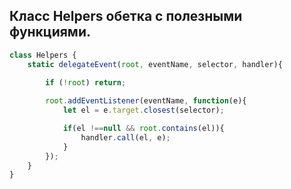 ## Класс Helpers обетка с полезными функциями.

```javascript
class Helpers {
    static delegateEvent(root, eventName, selector, handler){
        
        if (!root) return;

        root.addEventListener(eventName, function(e){
            let el = e.target.closest(selector);

            if(el !==null && root.contains(el)){
                handler.call(el, e);
            }
        });
    }
}
```


